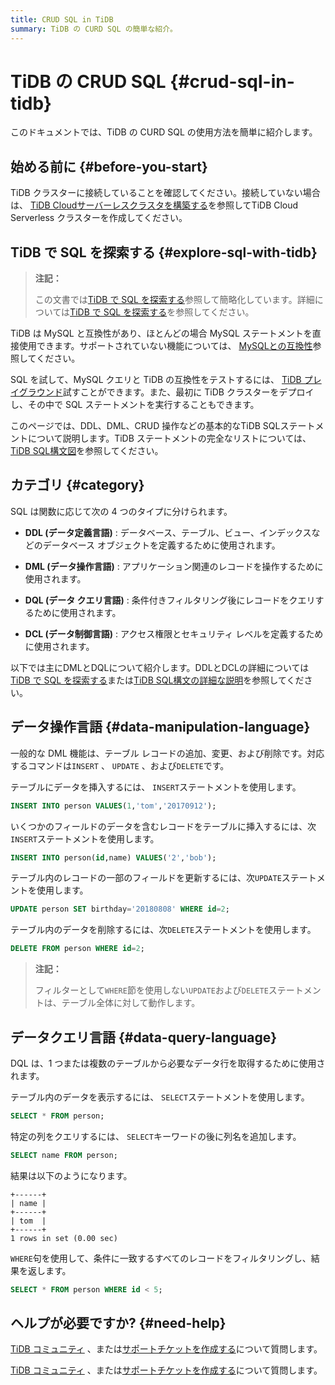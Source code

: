 ```yaml
---
title: CRUD SQL in TiDB
summary: TiDB の CURD SQL の簡単な紹介。
---
```


# TiDB の CRUD SQL {#crud-sql-in-tidb}

このドキュメントでは、TiDB の CURD SQL の使用方法を簡単に紹介します。

## 始める前に {#before-you-start}

TiDB クラスターに接続していることを確認してください。接続していない場合は、 [TiDB Cloudサーバーレスクラスタを構築する](/develop/dev-guide-build-cluster-in-cloud.md#step-1-create-a-tidb-cloud-serverless-cluster)を参照してTiDB Cloud Serverless クラスターを作成してください。

## TiDB で SQL を探索する {#explore-sql-with-tidb}

> **注記：**
>
> この文書では[TiDB で SQL を探索する](/basic-sql-operations.md)参照して簡略化しています。詳細については[TiDB で SQL を探索する](/basic-sql-operations.md)を参照してください。

TiDB は MySQL と互換性があり、ほとんどの場合 MySQL ステートメントを直接使用できます。サポートされていない機能については、 [MySQLとの互換性](/mysql-compatibility.md#unsupported-features)参照してください。

SQL を試して、MySQL クエリと TiDB の互換性をテストするには、 [TiDB プレイグラウンド](https://play.tidbcloud.com/?utm_source=docs&#x26;utm_medium=basic-sql-operations)試すことができます。また、最初に TiDB クラスターをデプロイし、その中で SQL ステートメントを実行することもできます。

このページでは、DDL、DML、CRUD 操作などの基本的なTiDB SQLステートメントについて説明します。TiDB ステートメントの完全なリストについては、 [TiDB SQL構文図](https://pingcap.github.io/sqlgram/)を参照してください。

## カテゴリ {#category}

SQL は関数に応じて次の 4 つのタイプに分けられます。

-   **DDL (データ定義言語)** : データベース、テーブル、ビュー、インデックスなどのデータベース オブジェクトを定義するために使用されます。

-   **DML (データ操作言語)** : アプリケーション関連のレコードを操作するために使用されます。

-   **DQL (データ クエリ言語)** : 条件付きフィルタリング後にレコードをクエリするために使用されます。

-   **DCL (データ制御言語)** : アクセス権限とセキュリティ レベルを定義するために使用されます。

以下では主にDMLとDQLについて紹介します。DDLとDCLの詳細については[TiDB で SQL を探索する](/basic-sql-operations.md)または[TiDB SQL構文の詳細な説明](https://pingcap.github.io/sqlgram/)を参照してください。

## データ操作言語 {#data-manipulation-language}

一般的な DML 機能は、テーブル レコードの追加、変更、および削除です。対応するコマンドは`INSERT` 、 `UPDATE` 、および`DELETE`です。

テーブルにデータを挿入するには、 `INSERT`ステートメントを使用します。

```sql
INSERT INTO person VALUES(1,'tom','20170912');
```

いくつかのフィールドのデータを含むレコードをテーブルに挿入するには、次`INSERT`ステートメントを使用します。

```sql
INSERT INTO person(id,name) VALUES('2','bob');
```

テーブル内のレコードの一部のフィールドを更新するには、次`UPDATE`ステートメントを使用します。

```sql
UPDATE person SET birthday='20180808' WHERE id=2;
```

テーブル内のデータを削除するには、次`DELETE`ステートメントを使用します。

```sql
DELETE FROM person WHERE id=2;
```

> **注記：**
>
> フィルターとして`WHERE`節を使用しない`UPDATE`および`DELETE`ステートメントは、テーブル全体に対して動作します。

## データクエリ言語 {#data-query-language}

DQL は、1 つまたは複数のテーブルから必要なデータ行を取得するために使用されます。

テーブル内のデータを表示するには、 `SELECT`ステートメントを使用します。

```sql
SELECT * FROM person;
```

特定の列をクエリするには、 `SELECT`キーワードの後に列名を追加します。

```sql
SELECT name FROM person;
```

結果は以下のようになります。

    +------+
    | name |
    +------+
    | tom  |
    +------+
    1 rows in set (0.00 sec)

`WHERE`句を使用して、条件に一致するすべてのレコードをフィルタリングし、結果を返します。

```sql
SELECT * FROM person WHERE id < 5;
```

## ヘルプが必要ですか? {#need-help}

<CustomContent platform="tidb">

[TiDB コミュニティ](https://ask.pingcap.com/) 、または[サポートチケットを作成する](/support.md)について質問します。

</CustomContent>

<CustomContent platform="tidb-cloud">

[TiDB コミュニティ](https://ask.pingcap.com/) 、または[サポートチケットを作成する](https://support.pingcap.com/)について質問します。

</CustomContent>
